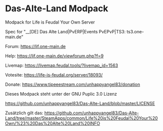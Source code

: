 # Das-Alte-Land Modpack
Modpack for Life is Feudal Your Own Server 

Spec for "__[DE] Das Alte Land|PvERP|Events PvEPvP|TS3: ts3.one-main.de"

Forum: https://lif.one-main.de 

Help: https://lif.one-main.de/viewforum.php?f=9 

Livemap: https://livemap.feudal.tools/?livemap_id=1563 

Votesite: https://life-is-feudal.org/server/18093/ 

Donate: https://www.tipeeestream.com/unhappyangel83/donation 



Dieses Modpack steht unter der GNU Puplic 3.0 Lizenz 

https://github.com/unhappyangel83/Das-Alte-Land/blob/master/LICENSE

Zusätzlich gilt das: 
https://github.com/unhappyangel83/Das-Alte-Land/tree/master/SteamApps/common/Life%20is%20Feudal%20Your%20Own/%23%20Das%20Alte%20Land%20INFO

